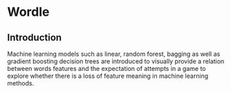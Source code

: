 # Wordle

## Introduction
Machine learning models such as linear, random forest, bagging as well as gradient boosting decision trees are introduced to visually provide a relation between words features and the expectation of attempts in a game to explore whether there is a loss of feature meaning in machine learning methods.
